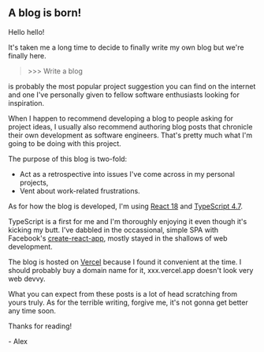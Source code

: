 <h2 class="blog-title">A blog is born!</h2>

Hello hello!

It's taken me a long time to decide to finally write my own blog but we're finally here.

> \>\>\> Write a blog

is probably the most popular project suggestion you can find on the internet and one I've personally given to fellow software enthusiasts looking for inspiration.

When I happen to recommend developing a blog to people asking for project ideas, I usually also recommend authoring blog posts that chronicle their own development as software engineers. That's pretty much what I'm going to be doing with this project.

The purpose of this blog is two-fold:

- Act as a retrospective into issues I've come across in my personal projects,
- Vent about work-related frustrations.

As for how the blog is developed, I'm using [React 18](https://reactjs.org/) and [TypeScript 4.7](https://www.typescriptlang.org/).

TypeScript is a first for me and I'm thoroughly enjoying it even though it's kicking my butt. I've dabbled in the occassional, simple SPA with Facebook's [create-react-app](https://create-react-app.dev/docs/getting-started/), mostly stayed in the shallows of web development.

The blog is hosted on [Vercel](https://vercel.com/) because I found it convenient at the time. I should probably buy a domain name for it, <span class="inline-code-block">xxx.vercel.app</span> doesn't look very web devvy.

What you can expect from these posts is a lot of head scratching from yours truly.
As for the terrible writing, forgive me, it's not gonna get better any time soon.

Thanks for reading!

\- Alex
